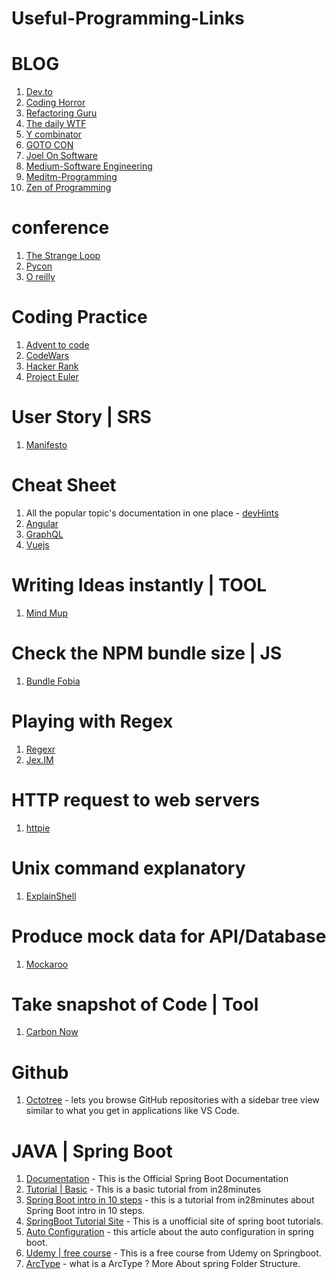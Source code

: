# Useful-Programming-Links

# BLOG
  1. [Dev.to](https://dev.to)
  2. [Coding Horror](https://blog.codinghorror.com)
  3. [Refactoring Guru](https://refactoring.guru/)
  4. [The daily WTF](https://thedailywtf.com/)
  5. [Y combinator](https://news.ycombinator.com/)
  6. [GOTO CON](https://blog.gotocon.com/blog/)
  7. [Joel On Software](https://www.joelonsoftware.com/)
  8. [Medium-Software Engineering](https://medium.com/topic/software-engineering)
  9. [Meditm-Programming](https://medium.com/topic/programming)
  10. [Zen of Programming](https://zen-of-programming.com/)
  
# conference 
  1. [The Strange Loop](https://www.thestrangeloop.com/)
  2. [Pycon](https://us.pycon.org/2019/)
  3. [O reilly](https://conferences.oreilly.com/fluent/fl-ca)
  
# Coding Practice
  1. [Advent to code](https://adventofcode.com/)
  2. [CodeWars](https://www.codewars.com/)
  3. [Hacker Rank](https://www.hackerrank.com/dashboard)
  4. [Project Euler](https://projecteuler.net/)
  
# User Story | SRS
  1. [Manifesto](https://manifesto.co.uk/user-story-mapping/)
  
# Cheat Sheet
  1. All the popular topic's documentation in one place
    - [devHints](https://devhints.io/)
  2. [Angular](https://angular.io/guide/cheatsheet)
  3. [GraphQL](https://raw.githubusercontent.com/sogko/graphql-shorthand-notation-cheat-sheet/master/graphql-shorthand-notation-cheat-sheet.png)
  4. [Vuejs](https://vuejs-tips.github.io/cheatsheet/)
  
# Writing Ideas instantly | TOOL
  1. [Mind Mup](https://drive.mindmup.com)
  
# Check the NPM bundle size | JS
  1. [Bundle Fobia](https://bundlephobia.com/)
  
# Playing with Regex
  1. [Regexr](https://regexr.com/)
  2. [Jex.IM](https://jex.im/regulex/)
  
# HTTP request to web servers
  1. [httpie](https://httpie.org/)
  
# Unix command explanatory
  1. [ExplainShell](https://explainshell.com/)
  
# Produce mock data for API/Database
  1. [Mockaroo](https://www.mockaroo.com/  )
  
# Take snapshot of Code | Tool
  1. [Carbon Now](https://carbon.now.sh)
  
# Github
  1. [Octotree](https://chrome.google.com/webstore/detail/octotree/bkhaagjahfmjljalopjnoealnfndnagc/related) - lets you browse GitHub repositories with a sidebar tree view similar to what you get in applications like VS Code.

# JAVA | Spring Boot
  1. [Documentation](https://docs.spring.io/spring-boot/docs/2.1.3.RELEASE/reference/html/) - This is the Official Spring Boot Documentation
  2. [Tutorial | Basic](https://in28minutes1.teachable.com/courses/enrolled/257263) - This is a basic tutorial from in28minutes
  3. [Spring Boot intro in 10 steps](https://www.in28minutes.com/spring-boot-introduction-in-10-steps) - this is a tutorial from in28minutes about Spring Boot intro in 10 steps.
  4. [SpringBoot Tutorial Site](http://www.springboottutorial.com/) - This is a unofficial site of spring boot tutorials.
  5. [Auto Configuration](http://www.springboottutorial.com/spring-boot-auto-configuration) - this article about the auto configuration in spring boot.
  6.   [Udemy | free course](https://www.udemy.com/spring-boot-complete-guide-from-development-to-deployment/learn/v4/overview) - This is a free course from Udemy on Springboot.
  7. [ArcType](https://maven.apache.org/archetypes/maven-archetype-quickstart/) - what is a ArcType ? More About spring Folder Structure.

